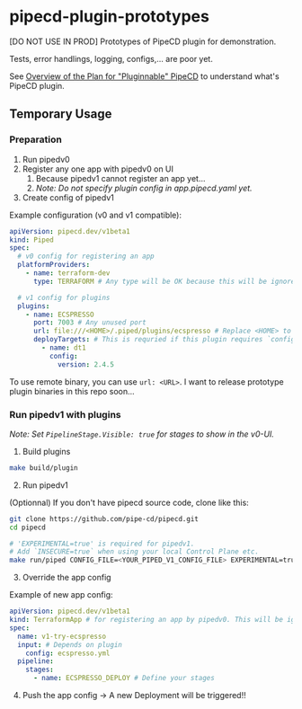 # pipecd-plugin-prototypes
[DO NOT USE IN PROD] Prototypes of PipeCD plugin for demonstration.

Tests, error handlings, logging, configs,... are poor yet.

See [Overview of the Plan for "Pluginnable" PipeCD](https://pipecd.dev/blog/2024/11/28/overview-of-the-plan-for-pluginnable-pipecd/) to understand what's PipeCD plugin.

## Temporary Usage

### Preparation

1. Run pipedv0
2. Register any one app with pipedv0 on UI
   1. Because pipedv1 cannot register an app yet...
   2. _Note: Do not specify plugin config in app.pipecd.yaml yet._
3. Create config of pipedv1

Example configuration (v0 and v1 compatible):
```yaml
apiVersion: pipecd.dev/v1beta1
kind: Piped
spec:
  # v0 config for registering an app
  platformProviders:
    - name: terraform-dev
      type: TERRAFORM # Any type will be OK because this will be ignored in v1.

  # v1 config for plugins
  plugins:
    - name: ECSPRESSO
      port: 7003 # Any unused port
      url: file:///<HOME>/.piped/plugins/ecspresso # Replace <HOME> to your home dir
      deployTargets: # This is requried if this plugin requires `config`.
        - name: dt1
          config:
            version: 2.4.5
```

To use remote binary, you can use `url: <URL>`.
I want to release prototype plugin binaries in this repo soon...

### Run pipedv1 with plugins

_Note: Set `PipelineStage.Visible: true` for stages to show in the v0-UI._

1. Build plugins
```sh
make build/plugin
```

2. Run pipedv1

(Optionnal) If you don't have pipecd source code, clone like this:
```sh
git clone https://github.com/pipe-cd/pipecd.git
cd pipecd
```

```sh
# 'EXPERIMENTAL=true' is required for pipedv1.
# Add `INSECURE=true` when using your local Control Plane etc.
make run/piped CONFIG_FILE=<YOUR_PIPED_V1_CONFIG_FILE> EXPERIMENTAL=true
```

3. Override the app config

Example of new app config:
```yaml
apiVersion: pipecd.dev/v1beta1
kind: TerraformApp # for registering an app by pipedv0. This will be ignored in v1.
spec:
  name: v1-try-ecspresso
  input: # Depends on plugin
    config: ecspresso.yml
  pipeline:
    stages:
      - name: ECSPRESSO_DEPLOY # Define your stages
```

4. Push the app config  -> A new Deployment will be triggered!!

